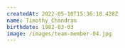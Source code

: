 ```yaml
---
createdAt: 2022-05-10T15:36:18.428Z
name: Timothy Chandran
birthdate: 1982-03-03
image: /images/team-member-04.jpg
---
```

